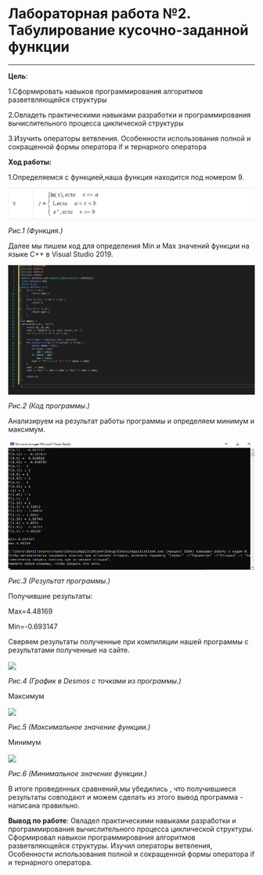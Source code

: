 # Лабораторная работа №2. Табулирование кусочно-заданной функции
---
**Цель**: 

1.Сформировать навыков программирования алгоритмов разветвляющейся структуры

2.Овладеть практическими навыками разработки и программирования вычислительного процесса циклической структуры

3.Изучить операторы ветвления. Особенности использования полной и сокращенной формы оператора if и тернарного оператора

**Ход работы:**

1.Определяемся с функцией,наша функция находится под номером 9.


<img src="Screen/Screenshot_1.png" 
align="center">


*Рис.1 (Функция.)*

Далее мы пишем код для определения Min и Max значений функции на языке C++ в Visual Studio 2019.

<img src="Screen/Screenshot_2.png"
align="center">


*Рис.2 (Код программы.)*

Анализируем на результат работы программы и определяем минимум и максимум.

<img src="Screen/Screenshot_3.png"
align="center">

*Рис.3 (Результат программы.)* 
 
Получившие результаты:

Max=4.48169

Min=-0.693147

Сверяем результаты полученные при компиляции нашей программы с результатами полученные на сайте.

<img src="Screen/Screenshot4.png"
align="center">

*Рис.4 (График в Desmos с точками из программы.)*

Максимум 

<img src="Screen/Screenshot5.jpg"
align="center">

*Рис.5 (Максимальное значение функции.)*

Минимум

<img src="Screen/Screenshot6.jpg"
align="center">

*Рис.6 (Минимальное значение функции.)*

В итоге проведенных сравнений,мы убедились , что получившиеся результаты совподают и можем сделать из этого вывод программа - написана правильно.

**Вывод по работе**: Овладел практическими навыками разработки и программирования вычислительного процесса циклической структуры. Сформировал навыкои программирования алгоритмов разветвляющейся структуры. Изучил операторы ветвления, Особенности использования полной и сокращенной формы оператора if и тернарного оператора.



